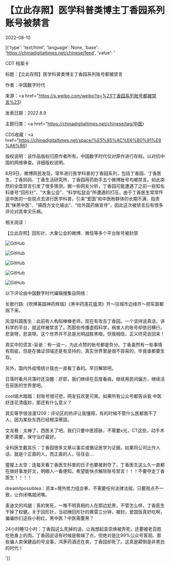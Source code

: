# 【立此存照】医学科普类博主丁香园系列账号被禁言

2022-08-10

[{'type': 'text/html', 'language': None, 'base': 'https://chinadigitaltimes.net/chinese/feed', 'value': '

CDT 档案卡

标题：【立此存照】医学科普类博主丁香园系列账号都被禁言

作者：中国数字时代

来源：<a href="https://s.weibo.com/weibo?q=%23丁香园系列账号都被禁言%23)

发表日期：2022.8.9

主题归类：<a href="https://chinadigitaltimes.net/chinese/tag/中医)

CDS收藏：<a href="https://chinadigitaltimes.net/space/%E5%85%AC%E6%B0%91%E9%A6%86)

版权说明：该作品版权归原作者所有。中国数字时代仅对原作进行存档，以对抗中国的网络审查。详细版权说明。





8月9日，微博网民发现，常年进行医学科普的丁香园系列，包括丁香园、丁香医生、丁香妈妈、丁香生活研究所、丁香园用药助手五个微博账号均被禁言。如此突然的全盘禁言引发了很多猜测，据一些网友分析，丁香园可能遭遇了之前一些知名科普号“回形针”、“大象公会”、“科学松鼠会”所遭遇的打压，由于丁香医生常常忤逆中医的一些观点去进行医学科普，引来“爱国”和中医粉群体的长期不满，指责其“抹黑中医”、“搞西方文化输出”、“给外国药做宣传”，因此这次被禁言后有很多评论对其幸灾乐祸。

相关阅读：



【立此存照】回形针、大象公会的微博、微信等多个平台账号被封禁



![GitHub](https://chinadigitaltimes.net/chinese/files/2022/08/IMG_9053.jpg)

![GitHub](https://chinadigitaltimes.net/chinese/files/2022/08/丁香妈妈.jpg)

![GitHub](https://chinadigitaltimes.net/chinese/files/2022/08/IMG_9054.jpg)

![GitHub](https://chinadigitaltimes.net/chinese/files/2022/08/IMG_9055.jpg)

![GitHub](https://chinadigitaltimes.net/chinese/files/2022/08/IMG_9056.jpg)

以下评论由中国数字时代编辑搜集自网络：



长歌行路:《吹捧美国神药辉瑞》《黑中药莲花瘟清》开～往城市边缘开～把车窗都摇下来。

风湿科聂医生：此前有人构陷棒棒老师，现在有攻击丁香园。一个坚持说真话，讲科学的平台，就这样被禁言了。而那些传播虚假科学，祸害人的账号却依旧横行。悲哀呀，悲哀呀。这个世界并不总是光明战胜黑暗，但我相信，正义终究会回来！

真实中的谎言-妥爸：有一说一，为此点赞的账号都是负分。丁香虽然有一些事情有瑕疵，但是在循证领域还是有坚持的，真实世界里是很不容易的，毕竟谁都要生存。

另外，国内外疫情统计我也一直看丁香的。早日解禁吧。 

日落时看月月落时还没醒：好耶，我们继续在百度看病，继续用民间偏方，继续活在巫医的世界里吧。

cool琅木踏踏：封账号很可悲，网友狂欢更可笑。如果所有公众号都告诉我 中医好连花清瘟妙，那还有什么意义？

其实等字很浪漫1209：评论区的热评让我懂得，有的时候不管什么医都救不了人，因为某些东西已经根深蒂固。

文龙巷：太棒了，西医关了吧。我们只要中医搭脉，不需要x光，CT这些，动手术更不需要，保守治疗最好。

全科医生戴其乐：丁香园很多文章以事实或循证医学为证据，如果将公司比作人话，就是个正直的人。而正直的人，往往会&#8230;.

猩猩上太空：连每天看丁香医生科普的日子也要被剥夺了，丁香医生这么久一直都在做好事发好文，明眼人一看便知。希望能快点解除账号禁言！！！不要夺走丁香医生！！！！

dreamitpossiblea：资本+境外势力组合拳，不需要任何法律法规，只要观点不一致，让你闭嘴就闭嘴。

麦迪文的鸡腿：真的笑死，一堆不明真相的人在那边尬黑，不管怎么样，丁香医生干掉了权健。关于回形针，当初捶回形针的赛雷三分钟，被封，爱国饭真好吃啊，骗骗你们这些小粉红。黑中医？中医需要黑？

24小时睡12小时：丁香园这么死掉的话，让我想起袁崇焕被弄死，还要被老百姓吃他身上的肉。丁香园说话有时候是极端了点，但绝对是比99%公众号客观。那些骗人卖保健品的号没事，鸿茅药酒还在卖，丁香园却死了。这真是颠倒是非黑白的时代！

'}]